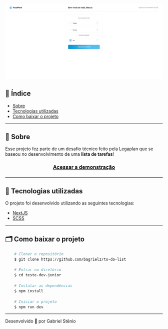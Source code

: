 <img src="./public/thumb.png" alt="Teste dev júnior" />

## 📌 Índice

- [Sobre](#-sobre)
- [Tecnologias utilizadas](#-tecnologias-utilizadas)
- [Como baixar o projeto](#-como-baixar-o-projeto)

---

## 🔖 Sobre

Esse projeto fez parte de um desafio técnico feito pela Legaplan que se baseou no desenvolvimento de uma **lista de tarefas**!

<h3 align="center">
    <a href="https://teste-dev-junior-xi.vercel.app/">Acessar a demonstração</a>
<h3>

---

## 🚀 Tecnologias utilizadas

O projeto foi desenvolvido utilizando as seguintes tecnologias:

- [NextJS](https://nextjs.org/)
- [SCSS](https://sass-lang.com/)

---

## 🗂 Como baixar o projeto

```bash
    # Clonar o repositório
    $ git clone https://github.com/bagrielz/to-do-list

    # Entrar no diretório
    $ cd teste-dev-junior

    # Instalar as dependências
    $ npm install

    # Iniciar o projeto
    $ npm run dev
```

---

Desenvolvido 🤘 por Gabriel Stênio
